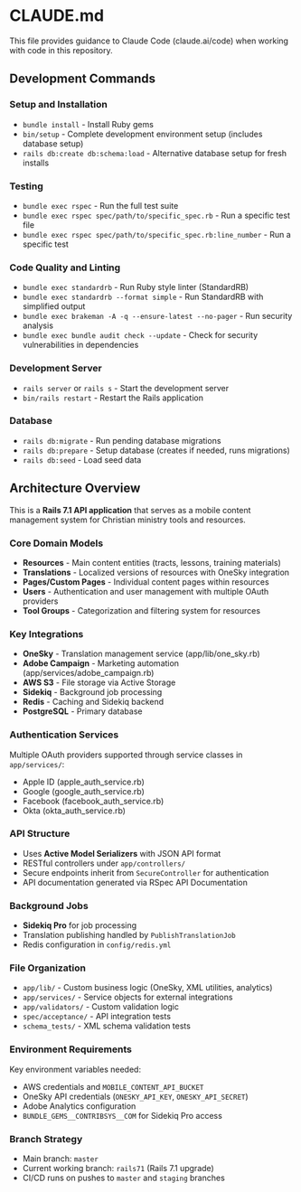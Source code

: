 # CLAUDE.md

This file provides guidance to Claude Code (claude.ai/code) when working with code in this repository.

## Development Commands

### Setup and Installation
- `bundle install` - Install Ruby gems
- `bin/setup` - Complete development environment setup (includes database setup)
- `rails db:create db:schema:load` - Alternative database setup for fresh installs

### Testing
- `bundle exec rspec` - Run the full test suite
- `bundle exec rspec spec/path/to/specific_spec.rb` - Run a specific test file
- `bundle exec rspec spec/path/to/specific_spec.rb:line_number` - Run a specific test

### Code Quality and Linting
- `bundle exec standardrb` - Run Ruby style linter (StandardRB)
- `bundle exec standardrb --format simple` - Run StandardRB with simplified output
- `bundle exec brakeman -A -q --ensure-latest --no-pager` - Run security analysis
- `bundle exec bundle audit check --update` - Check for security vulnerabilities in dependencies

### Development Server
- `rails server` or `rails s` - Start the development server
- `bin/rails restart` - Restart the Rails application

### Database
- `rails db:migrate` - Run pending database migrations
- `rails db:prepare` - Setup database (creates if needed, runs migrations)
- `rails db:seed` - Load seed data

## Architecture Overview

This is a **Rails 7.1 API application** that serves as a mobile content management system for Christian ministry tools and resources.

### Core Domain Models
- **Resources** - Main content entities (tracts, lessons, training materials)
- **Translations** - Localized versions of resources with OneSky integration
- **Pages/Custom Pages** - Individual content pages within resources
- **Users** - Authentication and user management with multiple OAuth providers
- **Tool Groups** - Categorization and filtering system for resources

### Key Integrations
- **OneSky** - Translation management service (app/lib/one_sky.rb)
- **Adobe Campaign** - Marketing automation (app/services/adobe_campaign.rb)
- **AWS S3** - File storage via Active Storage
- **Sidekiq** - Background job processing
- **Redis** - Caching and Sidekiq backend
- **PostgreSQL** - Primary database

### Authentication Services
Multiple OAuth providers supported through service classes in `app/services/`:
- Apple ID (apple_auth_service.rb)
- Google (google_auth_service.rb) 
- Facebook (facebook_auth_service.rb)
- Okta (okta_auth_service.rb)

### API Structure
- Uses **Active Model Serializers** with JSON API format
- RESTful controllers under `app/controllers/`
- Secure endpoints inherit from `SecureController` for authentication
- API documentation generated via RSpec API Documentation

### Background Jobs
- **Sidekiq Pro** for job processing
- Translation publishing handled by `PublishTranslationJob`
- Redis configuration in `config/redis.yml`

### File Organization
- `app/lib/` - Custom business logic (OneSky, XML utilities, analytics)
- `app/services/` - Service objects for external integrations
- `app/validators/` - Custom validation logic
- `spec/acceptance/` - API integration tests
- `schema_tests/` - XML schema validation tests

### Environment Requirements
Key environment variables needed:
- AWS credentials and `MOBILE_CONTENT_API_BUCKET`
- OneSky API credentials (`ONESKY_API_KEY`, `ONESKY_API_SECRET`)
- Adobe Analytics configuration
- `BUNDLE_GEMS__CONTRIBSYS__COM` for Sidekiq Pro access

### Branch Strategy
- Main branch: `master`
- Current working branch: `rails71` (Rails 7.1 upgrade)
- CI/CD runs on pushes to `master` and `staging` branches